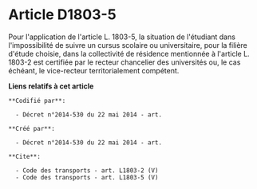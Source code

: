 # Article D1803-5

Pour l'application de l'article L. 1803-5, la situation de l'étudiant dans l'impossibilité de suivre un cursus scolaire ou
universitaire, pour la filière d'étude choisie, dans la collectivité de résidence mentionnée à l'article L. 1803-2 est
certifiée par le recteur chancelier des universités ou, le cas échéant, le vice-recteur territorialement compétent.

**Liens relatifs à cet article**

	**Codifié par**:

	  - Décret n°2014-530 du 22 mai 2014 - art.

	**Créé par**:

	  - Décret n°2014-530 du 22 mai 2014 - art.

	**Cite**:

	  - Code des transports - art. L1803-2 (V)
	  - Code des transports - art. L1803-5 (V)
